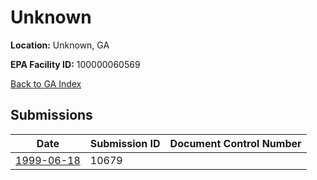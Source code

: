 # Unknown

**Location:** Unknown, GA

**EPA Facility ID:** 100000060569

[Back to GA Index](../../index.md)

## Submissions

| Date | Submission ID | Document Control Number |
|------|--------------|-------------------------|
| [1999-06-18](submissions/10679.md) | 10679 |  |

